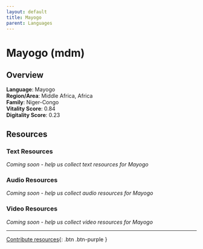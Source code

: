 ```yaml
---
layout: default
title: Mayogo
parent: Languages
---
```


# Mayogo (mdm)

## Overview

**Language**: Mayogo  
**Region/Area**: Middle Africa, Africa  
**Family**: Niger-Congo  
**Vitality Score**: 0.84  
**Digitality Score**: 0.23  

## Resources

### Text Resources
*Coming soon - help us collect text resources for Mayogo*

### Audio Resources
*Coming soon - help us collect audio resources for Mayogo*

### Video Resources
*Coming soon - help us collect video resources for Mayogo*

---

[Contribute resources](https://fairtrain.github.io/){: .btn .btn-purple }
